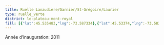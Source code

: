 ```yaml
---
title: Ruelle Lanaudière/Garnier/St-Grégoire/Laurier
type: ruelle_verte
district: le-plateau-mont-royal
fill: [{"lat":45.535483,"lng":-73.587334},{"lat":45.53374,"lng":-73.583601}]
---
```


Année d'inauguration: 2011